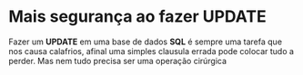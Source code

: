 # Mais segurança ao fazer UPDATE

Fazer um __UPDATE__ em uma base de dados __SQL__ é sempre uma tarefa que nos causa calafrios, afinal uma simples clausula errada pode colocar tudo a perder. Mas nem tudo precisa ser uma operação cirúrgica

